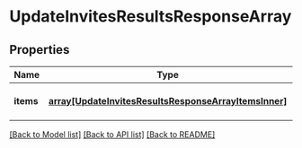 # UpdateInvitesResultsResponseArray

## Properties
Name | Type | Description | Notes
------------ | ------------- | ------------- | -------------
**items** | [**array[UpdateInvitesResultsResponseArrayItemsInner]**](UpdateInvitesResultsResponseArrayItemsInner.md) |  | [optional] [default to null]

[[Back to Model list]](../README.md#documentation-for-models) [[Back to API list]](../README.md#documentation-for-api-endpoints) [[Back to README]](../README.md)


